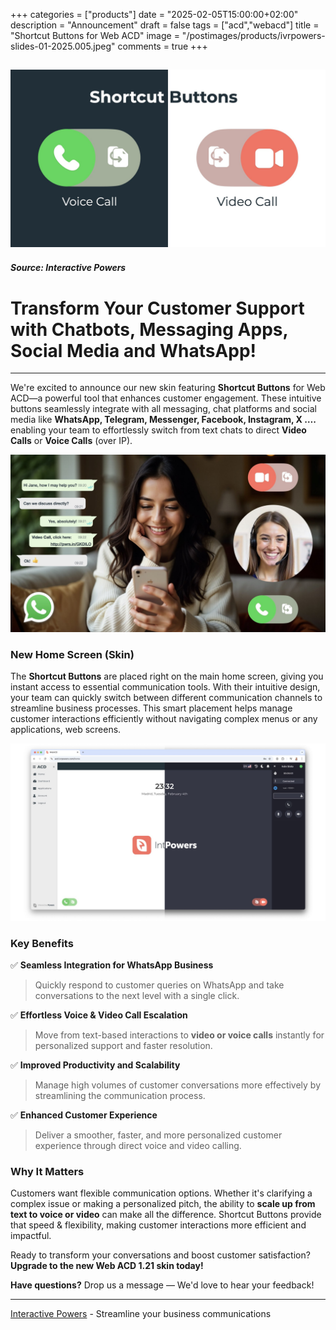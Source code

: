 +++
categories = ["products"]
date = "2025-02-05T15:00:00+02:00"
description = "Announcement"
draft = false
tags = ["acd","webacd"]
title = "Shortcut Buttons for Web ACD"
image = "/postimages/products/ivrpowers-slides-01-2025.005.jpeg"
comments = true
+++

![Shortcut Buttons for Web ACD](/postimages/products/ivrpowers-slides-01-2025.005.jpeg)
---
##### Source: Interactive Powers

# Transform Your Customer Support with Chatbots, Messaging Apps, Social Media and WhatsApp!
---
We're excited to announce our new skin featuring **Shortcut Buttons** for Web ACD—a powerful tool that enhances customer engagement. These intuitive buttons seamlessly integrate with all messaging, chat platforms and social media like **WhatsApp, Telegram, Messenger, Facebook, Instagram, X ….** enabling your team to effortlessly switch from text chats to direct **Video Calls** or **Voice Calls** (over IP).

![Shortcut Buttons for WhatsApp](/postimages/products/ivrpowers-slides-01-2025.006.jpeg)

### New Home Screen (Skin)

The **Shortcut Buttons** are placed right on the main home screen, giving you instant access to essential communication tools. With their intuitive design, your team can quickly switch between different communication channels to streamline business processes. This smart placement helps manage customer interactions efficiently without navigating complex menus or any applications, web screens.

![Web ACD Home Screen with Shortcut Buttons](/postimages/products/ivrpowers-slides-01-2025.012.jpeg)

### Key Benefits

✅ **Seamless Integration for WhatsApp Business**

> Quickly respond to customer queries on WhatsApp and take conversations to the next level with a single click.

✅ **Effortless Voice & Video Call Escalation**

> Move from text-based interactions to **video or voice calls** instantly for personalized support and faster resolution.

✅ **Improved Productivity and Scalability**

> Manage high volumes of customer conversations more effectively by streamlining the communication process.

✅ **Enhanced Customer Experience**

> Deliver a smoother, faster, and more personalized customer experience through direct voice and video calling.

### Why It Matters

Customers want flexible communication options. Whether it's clarifying a complex issue or making a personalized pitch, the ability to **scale up from text to voice or video** can make all the difference. Shortcut Buttons provide that speed & flexibility, making customer interactions more efficient and impactful.

Ready to transform your conversations and boost customer satisfaction? **Upgrade to the new Web ACD 1.21 skin today!**

**Have questions?** Drop us a message — We'd love to hear your feedback!

---
[Interactive Powers](http://www.ivrpowers.com/ ) - Streamline your business communications
